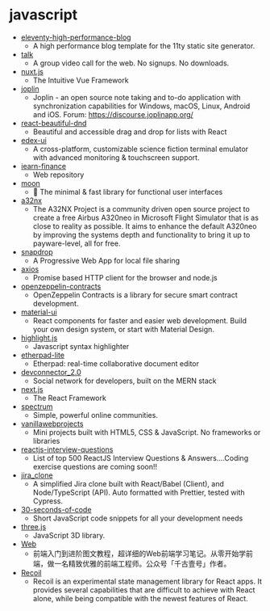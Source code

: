 # javascript
- [eleventy-high-performance-blog](https://github.com/google/eleventy-high-performance-blog)
  - A high performance blog template for the 11ty static site generator.
- [talk](https://github.com/vasanthv/talk)
  - A group video call for the web. No signups. No downloads.
- [nuxt.js](https://github.com/nuxt/nuxt.js)
  - The Intuitive Vue Framework
- [joplin](https://github.com/laurent22/joplin)
  - Joplin - an open source note taking and to-do application with synchronization capabilities for Windows, macOS, Linux, Android and iOS. Forum: https://discourse.joplinapp.org/
- [react-beautiful-dnd](https://github.com/atlassian/react-beautiful-dnd)
  - Beautiful and accessible drag and drop for lists with React
- [edex-ui](https://github.com/GitSquared/edex-ui)
  - A cross-platform, customizable science fiction terminal emulator with advanced monitoring & touchscreen support.
- [iearn-finance](https://github.com/iearn-finance/iearn-finance)
  - Web repository
- [moon](https://github.com/kbrsh/moon)
  - 🌙 The minimal & fast library for functional user interfaces
- [a32nx](https://github.com/flybywiresim/a32nx)
  - The A32NX Project is a community driven open source project to create a free Airbus A320neo in Microsoft Flight Simulator that is as close to reality as possible. It aims to enhance the default A320neo by improving the systems depth and functionality to bring it up to payware-level, all for free.
- [snapdrop](https://github.com/RobinLinus/snapdrop)
  - A Progressive Web App for local file sharing
- [axios](https://github.com/axios/axios)
  - Promise based HTTP client for the browser and node.js
- [openzeppelin-contracts](https://github.com/OpenZeppelin/openzeppelin-contracts)
  - OpenZeppelin Contracts is a library for secure smart contract development.
- [material-ui](https://github.com/mui-org/material-ui)
  - React components for faster and easier web development. Build your own design system, or start with Material Design.
- [highlight.js](https://github.com/highlightjs/highlight.js)
  - Javascript syntax highlighter
- [etherpad-lite](https://github.com/ether/etherpad-lite)
  - Etherpad: real-time collaborative document editor
- [devconnector_2.0](https://github.com/bradtraversy/devconnector_2.0)
  - Social network for developers, built on the MERN stack
- [next.js](https://github.com/vercel/next.js)
  - The React Framework
- [spectrum](https://github.com/withspectrum/spectrum)
  - Simple, powerful online communities.
- [vanillawebprojects](https://github.com/bradtraversy/vanillawebprojects)
  - Mini projects built with HTML5, CSS & JavaScript. No frameworks or libraries
- [reactjs-interview-questions](https://github.com/sudheerj/reactjs-interview-questions)
  - List of top 500 ReactJS Interview Questions & Answers....Coding exercise questions are coming soon!!
- [jira_clone](https://github.com/oldboyxx/jira_clone)
  - A simplified Jira clone built with React/Babel (Client), and Node/TypeScript (API). Auto formatted with Prettier, tested with Cypress.
- [30-seconds-of-code](https://github.com/30-seconds/30-seconds-of-code)
  - Short JavaScript code snippets for all your development needs
- [three.js](https://github.com/mrdoob/three.js)
  - JavaScript 3D library.
- [Web](https://github.com/qianguyihao/Web)
  - 前端入门到进阶图文教程，超详细的Web前端学习笔记。从零开始学前端，做一名精致优雅的前端工程师。公众号「千古壹号」作者。
- [Recoil](https://github.com/facebookexperimental/Recoil)
  - Recoil is an experimental state management library for React apps. It provides several capabilities that are difficult to achieve with React alone, while being compatible with the newest features of React.
